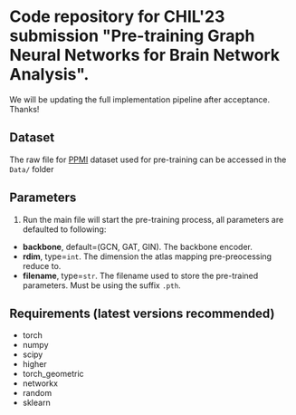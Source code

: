 # Code repository for CHIL'23 submission "Pre-training Graph Neural Networks for Brain Network Analysis".
We will be updating the full implementation pipeline after acceptance. Thanks!
## Dataset
The raw file for [PPMI](https://www.ppmi-info.org/) dataset used for pre-training can be accessed in the `Data/` folder
## Parameters
1. Run the main file will start the pre-training process, all parameters are defaulted to following:
- **backbone**, default=(GCN, GAT, GIN). The backbone encoder.
- **rdim**, type=`int`. The dimension the atlas mapping pre-preocessing reduce to.
- **filename**, type=`str`. The filename used to store the pre-trained parameters. Must be using the suffix `.pth`.
## Requirements (latest versions recommended)
- torch
- numpy
- scipy
- higher
- torch_geometric
- networkx
- random
- sklearn
